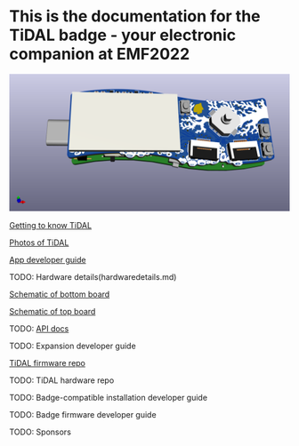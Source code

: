 # This is the documentation for the TiDAL badge - your electronic companion at EMF2022

![The TiDAL device](/images/tidal-edgeview.png)

[Getting to know TiDAL](boarddescription.md)

[Photos of TiDAL](pictures.md)

[App developer guide](AppQuickstart.md)

TODO: Hardware details(hardwaredetails.md)

[Schematic of bottom board](schematics/tidal-bot.pdf)

[Schematic of top board](schematics/tidal-top.pdf)

TODO: [API docs](gpio.md)

TODO: Expansion developer guide

[TiDAL firmware repo](https://github.com/emfcamp/TiDAL-Firmware)

TODO: TiDAL hardware repo

TODO: Badge-compatible installation developer guide

TODO: Badge firmware developer guide

TODO: Sponsors
